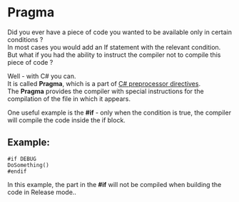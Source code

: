 ﻿# Pragma

Did you ever have a piece of code you wanted to be available only in certain conditions ?  
In most cases you would add an If statement with the relevant condition.  
But what if you had the ability to instruct the compiler not to  compile this piece of code ?  

Well - with C# you can.  
It is called **Pragma**, which is a part of [C# preprocessor directives](https://docs.microsoft.com/en-us/dotnet/csharp/language-reference/preprocessor-directives/).  
The **Pragma** provides the compiler with special instructions for the compilation of the file in which it appears.

One useful example is the **#if** - only when the condition is true, the compiler will compile the code inside the if block.  
## Example:
```csdiff
#if DEBUG
DoSomething()
#endif
```
In this example, the part in the **#if** will not be compiled when building the code in Release mode..
